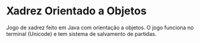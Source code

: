 # Xadrez Orientado a Objetos
 
 Jogo de xadrez feito em Java com orientação a objetos.
 O jogo funciona no terminal (Unicode) e tem sistema de salvamento de partidas.
